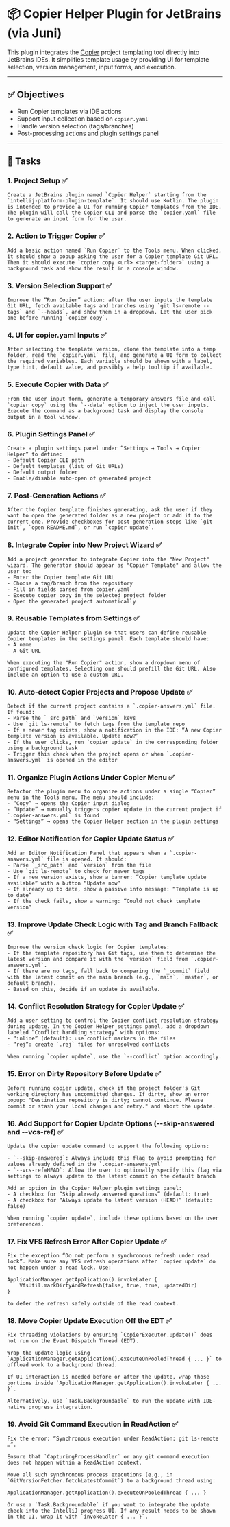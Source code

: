 # 📦 Copier Helper Plugin for JetBrains (via Juni)

This plugin integrates the [Copier](https://copier.readthedocs.io/) project templating tool directly into JetBrains IDEs. It simplifies template usage by providing UI for template selection, version management, input forms, and execution.

---

## ✅ Objectives

- Run Copier templates via IDE actions
- Support input collection based on `copier.yaml`
- Handle version selection (tags/branches)
- Post-processing actions and plugin settings panel

---

## 🧱 Tasks

### 1. Project Setup ✅
```juni
Create a JetBrains plugin named `Copier Helper` starting from the `intellij-platform-plugin-template`. It should use Kotlin. The plugin is intended to provide a UI for running Copier templates from the IDE. The plugin will call the Copier CLI and parse the `copier.yaml` file to generate an input form for the user.
```

### 2. Action to Trigger Copier ✅
```juni
Add a basic action named `Run Copier` to the Tools menu. When clicked, it should show a popup asking the user for a Copier template Git URL. Then it should execute `copier copy <url> <target-folder>` using a background task and show the result in a console window.
```

### 3. Version Selection Support ✅
```juni
Improve the “Run Copier” action: after the user inputs the template Git URL, fetch available tags and branches using `git ls-remote --tags` and `--heads`, and show them in a dropdown. Let the user pick one before running `copier copy`.
```

### 4. UI for copier.yaml Inputs ✅
```juni
After selecting the template version, clone the template into a temp folder, read the `copier.yaml` file, and generate a UI form to collect the required variables. Each variable should be shown with a label, type hint, default value, and possibly a help tooltip if available.
```

### 5. Execute Copier with Data ✅
```juni
From the user input form, generate a temporary answers file and call `copier copy` using the `--data` option to inject the user inputs. Execute the command as a background task and display the console output in a tool window.
```

### 6. Plugin Settings Panel ✅
```juni
Create a plugin settings panel under “Settings → Tools → Copier Helper” to define:
- Default Copier CLI path
- Default templates (list of Git URLs)
- Default output folder
- Enable/disable auto-open of generated project
```

### 7. Post-Generation Actions ✅
```juni
After the Copier template finishes generating, ask the user if they want to open the generated folder as a new project or add it to the current one. Provide checkboxes for post-generation steps like `git init`, `open README.md`, or run `copier update`.
```

### 8. Integrate Copier into New Project Wizard ✅
```juni
Add a project generator to integrate Copier into the "New Project" wizard. The generator should appear as "Copier Template" and allow the user to:
- Enter the Copier template Git URL
- Choose a tag/branch from the repository
- Fill in fields parsed from copier.yaml
- Execute copier copy in the selected project folder
- Open the generated project automatically
```

### 9. Reusable Templates from Settings ✅
```juni
Update the Copier Helper plugin so that users can define reusable Copier templates in the settings panel. Each template should have:
- A name
- A Git URL

When executing the "Run Copier" action, show a dropdown menu of configured templates. Selecting one should prefill the Git URL. Also include an option to use a custom URL.
```

### 10. Auto-detect Copier Projects and Propose Update ✅
```juni
Detect if the current project contains a `.copier-answers.yml` file. If found:
- Parse the `_src_path` and `version` keys
- Use `git ls-remote` to fetch tags from the template repo
- If a newer tag exists, show a notification in the IDE: “A new Copier template version is available. Update now?”
- If the user clicks, run `copier update` in the corresponding folder using a background task
- Trigger this check when the project opens or when `.copier-answers.yml` is opened in the editor
```

### 11. Organize Plugin Actions Under Copier Menu ✅
```juni
Refactor the plugin menu to organize actions under a single “Copier” menu in the Tools menu. The menu should include:
- “Copy” → opens the Copier input dialog
- “Update” → manually triggers copier update in the current project if `.copier-answers.yml` is found
- “Settings” → opens the Copier Helper section in the plugin settings
```

### 12. Editor Notification for Copier Update Status ✅
```juni
Add an Editor Notification Panel that appears when a `.copier-answers.yml` file is opened. It should:
- Parse `_src_path` and `version` from the file
- Use `git ls-remote` to check for newer tags
- If a new version exists, show a banner: “Copier template update available” with a button “Update now”
- If already up to date, show a passive info message: “Template is up to date”
- If the check fails, show a warning: “Could not check template version”
```

### 13. Improve Update Check Logic with Tag and Branch Fallback ✅
```juni
Improve the version check logic for Copier templates:
- If the template repository has Git tags, use them to determine the latest version and compare it with the `version` field from `.copier-answers.yml`.
- If there are no tags, fall back to comparing the `_commit` field with the latest commit on the main branch (e.g., `main`, `master`, or default branch).
- Based on this, decide if an update is available.
```

### 14. Conflict Resolution Strategy for Copier Update ✅
```juni
Add a user setting to control the Copier conflict resolution strategy during update. In the Copier Helper settings panel, add a dropdown labeled “Conflict handling strategy” with options:
- “inline” (default): use conflict markers in the files
- “rej”: create `.rej` files for unresolved conflicts

When running `copier update`, use the `--conflict` option accordingly.
```

### 15. Error on Dirty Repository Before Update ✅
```juni
Before running copier update, check if the project folder's Git working directory has uncommitted changes. If dirty, show an error popup: "Destination repository is dirty; cannot continue. Please commit or stash your local changes and retry." and abort the update.
```

### 16. Add Support for Copier Update Options (--skip-answered and --vcs-ref) ✅
```juni
Update the copier update command to support the following options:

- `--skip-answered`: Always include this flag to avoid prompting for values already defined in the `.copier-answers.yml`
- `--vcs-ref=HEAD`: Allow the user to optionally specify this flag via settings to always update to the latest commit on the default branch

Add an option in the Copier Helper plugin settings panel:
- A checkbox for “Skip already answered questions” (default: true)
- A checkbox for “Always update to latest version (HEAD)” (default: false)

When running `copier update`, include these options based on the user preferences.
```

### 17. Fix VFS Refresh Error After Copier Update ✅
```juni
Fix the exception “Do not perform a synchronous refresh under read lock”. Make sure any VFS refresh operations after `copier update` do not happen under a read lock. Use:

ApplicationManager.getApplication().invokeLater {
    VfsUtil.markDirtyAndRefresh(false, true, true, updatedDir)
}

to defer the refresh safely outside of the read context.
```

### 18. Move Copier Update Execution Off the EDT ✅
```juni
Fix threading violations by ensuring `CopierExecutor.update()` does not run on the Event Dispatch Thread (EDT).

Wrap the update logic using `ApplicationManager.getApplication().executeOnPooledThread { ... }` to offload work to a background thread.

If UI interaction is needed before or after the update, wrap those portions inside `ApplicationManager.getApplication().invokeLater { ... }`.

Alternatively, use `Task.Backgroundable` to run the update with IDE-native progress integration.
```

### 19. Avoid Git Command Execution in ReadAction ✅
```juni
Fix the error: “Synchronous execution under ReadAction: git ls-remote …”.

Ensure that `CapturingProcessHandler` or any git command execution does not happen within a ReadAction context.

Move all such synchronous process executions (e.g., in `GitVersionFetcher.fetchLatestCommit`) to a background thread using:

ApplicationManager.getApplication().executeOnPooledThread { ... }

Or use a `Task.Backgroundable` if you want to integrate the update check into the IntelliJ progress UI. If any result needs to be shown in the UI, wrap it with `invokeLater { ... }`.
```
